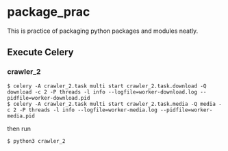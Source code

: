 # package_prac
This is practice of packaging python packages and modules neatly.

## Execute Celery
### crawler_2
```shell
$ celery -A crawler_2.task multi start crawler_2.task.download -Q download -c 2 -P threads -l info --logfile=worker-download.log --pidfile=worker-download.pid
$ celery -A crawler_2.task multi start crawler_2.task.media -Q media -c 2 -P threads -l info --logfile=worker-media.log --pidfile=worker-media.pid
```

then run
```shell
$ python3 crawler_2
```
